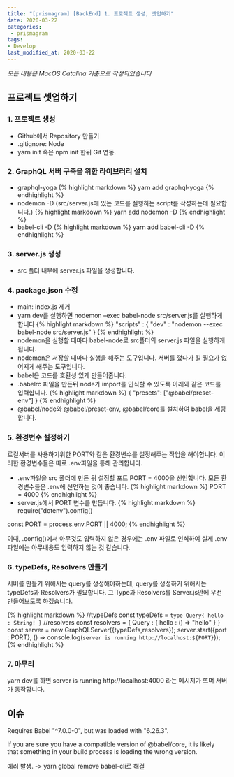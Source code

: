 ```yaml
---
title: "[prismagram] [BackEnd] 1. 프로젝트 생성, 셋업하기"
date: 2020-03-22
categories:
 - prismagram
tags: 
- Develop
last_modified_at: 2020-03-22
---
```


_모든 내용은 MacOS Catalina 기준으로 작성되었습니다_

## 프로젝트 셋업하기

### 1. 프로젝트 생성

- Github에서 Repository 만들기
- .gitignore: Node
- yarn init 혹은 npm init 한뒤 Git 연동.

### 2. GraphQL 서버 구축을 위한 라이브러리 설치

- graphql-yoga
  {% highlight markdown %}
  yarn add graphql-yoga
  {% endhighlight %}
- nodemon -D (src/server.js에 있는 코드를 실행하는 script를 작성하는데 필요합니다.)
  {% highlight markdown %}
  yarn add nodemon -D
  {% endhighlight %}
- babel-cli -D
  {% highlight markdown %}
  yarn add babel-cli -D
  {% endhighlight %}

### 3. server.js 생성

- src 폴더 내부에 server.js 파일을 생성합니다.

### 4. package.json 수정

- main: index.js 제거
- yarn dev를 실행하면 nodemon –exec babel-node src/server.js를 실행하게 합니다
  {% highlight markdown %}
  "scripts" : {
  "dev" : "nodemon --exec babel-node src/server.js"
  }
  {% endhighlight %}
- nodemon을 실행할 때마다 babel-node로 src폴더의 server.js 파일을 실행하게 됩니다.
- nodemon은 저장할 때마다 실행을 해주는 도구입니다. 서버를 껐다가 킬 필요가 없어지게 해주는 도구입니다.
- babel은 코드를 호환성 있게 만들어줍니다.
- .babelrc 파일을 만든뒤 node가 import를 인식할 수 있도록 아래와 같은 코드를 입력합니다.
  {% highlight markdown %}
  {
  "presets": ["@babel/preset-env"]
  }
  {% endhighlight %}
- @babel/node와 @babel/preset-env, @babel/core를 설치하여 babel을 세팅합니다.

### 5. 환경변수 설정하기

로컬서버를 사용하기위한 PORT와 같은 환경변수를 설정해주는 작업을 해야합니다. 이러한 환경변수들은 따로 .env파일을 통해 관리합니다.

- .env파일을 src 폴더에 만든 뒤 설정할 포트 PORT = 4000을 선언합니다. 모든 환경변수들은 .env에 선언하는 것이 좋습니다.
  {% highlight markdown %}
  PORT = 4000
  {% endhighlight %}
- server.js에서 PORT 변수를 만듭니다.
  {% highlight markdown %}
  require("dotenv").config()

const PORT = process.env.PORT || 4000;
{% endhighlight %}

이때, .config()에서 아무것도 입력하지 않은 경우에는 .env 파일로 인식하여 실제 .env파일에는 아무내용도 입력하지 않는 것 같습니다.

### 6. typeDefs, Resolvers 만들기

서버를 만들기 위해서는 query를 생성해야하는데, query를 생성하기 위해서는 typeDefs과 Resolvers가 필요합니다.
그 Type과 Resolvers를 Server.js안에 우선 만들어보도록 하겠습니다.

{% highlight markdown %}
//typeDefs
const typeDefs = `type Query{ hello : String! }`
//resolvers
const resolvers = {
Query : {
hello : () => "hello"
}
}
const server = new GraphQLServer({typeDefs,resolvers});
server.start({port : PORT}, () => console.log(`server is running http://localhost:${PORT}`));
{% endhighlight %}

### 7. 마무리

yarn dev를 하면 server is running http://localhost:4000 라는 메시지가 뜨며 서버가 동작합니다.

## 이슈

Requires Babel "^7.0.0-0", but was loaded with "6.26.3".

If you are sure you have a compatible version of @babel/core, it is likely that something in your build process is loading the wrong version.

에러 발생. -> yarn global remove babel-cli로 해결
